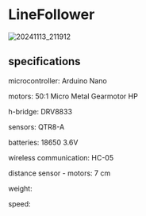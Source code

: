 # LineFollower


![20241113_211912](https://github.com/user-attachments/assets/f219c7e2-f338-4b1b-b357-1d1c7f9de7e3)

  
## specifications

microcontroller: Arduino Nano
 
motors: 50:1 Micro Metal Gearmotor HP

h-bridge: DRV8833

sensors: QTR8-A

batteries: 18650 3.6V

wireless communication: HC-05

distance sensor - motors: 7 cm

weight:

speed: 

